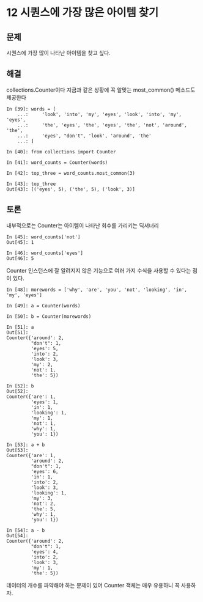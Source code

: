 # 12 시퀀스에 가장 많은 아이템 찾기

## 문제

시퀀스에 가장 많이 나타난 아이템을 찾고 싶다.

## 해결

collections.Counter이다 지금과 같은 상황에 꼭 알맞는 most_common() 메소드도 제공한다

```
In [39]: words = [
    ...:     'look', 'into', 'my', 'eyes', 'look', 'into', 'my', 'eyes',
    ...:     'the', 'eyes', 'the', 'eyes', 'the', 'not', 'around', 'the',
    ...:     'eyes', "don't", 'look', 'around', 'the'
    ...: ]

In [40]: from collections import Counter

In [41]: word_counts = Counter(words)

In [42]: top_three = word_counts.most_common(3)

In [43]: top_three
Out[43]: [('eyes', 5), ('the', 5), ('look', 3)]
```

## 토론

내부적으로는 Counter는 아이템이 나타난 회수를 가리키는 딕셔너리

```
In [45]: word_counts['not']
Out[45]: 1

In [46]: word_counts['eyes']
Out[46]: 5
```

Counter 인스턴스에 잘 알려지지 않은 기능으로 여러 가지 수식을 사용할 수 있다는 점이 있다.

```
In [48]: morewords = ['why', 'are', 'you', 'not', 'looking', 'in', 'my', 'eyes']

In [49]: a = Counter(words)

In [50]: b = Counter(morewords)

In [51]: a
Out[51]:
Counter({'around': 2,
         "don't": 1,
         'eyes': 5,
         'into': 2,
         'look': 3,
         'my': 2,
         'not': 1,
         'the': 5})

In [52]: b
Out[52]:
Counter({'are': 1,
         'eyes': 1,
         'in': 1,
         'looking': 1,
         'my': 1,
         'not': 1,
         'why': 1,
         'you': 1})

In [53]: a + b
Out[53]:
Counter({'are': 1,
         'around': 2,
         "don't": 1,
         'eyes': 6,
         'in': 1,
         'into': 2,
         'look': 3,
         'looking': 1,
         'my': 3,
         'not': 2,
         'the': 5,
         'why': 1,
         'you': 1})

In [54]: a - b
Out[54]:
Counter({'around': 2,
         "don't": 1,
         'eyes': 4,
         'into': 2,
         'look': 3,
         'my': 1,
         'the': 5})
```

데이터의 개수를 파약해야 하는 문제이 있어 Counter 객체는 매우 유용하니 꼭 사용하자.